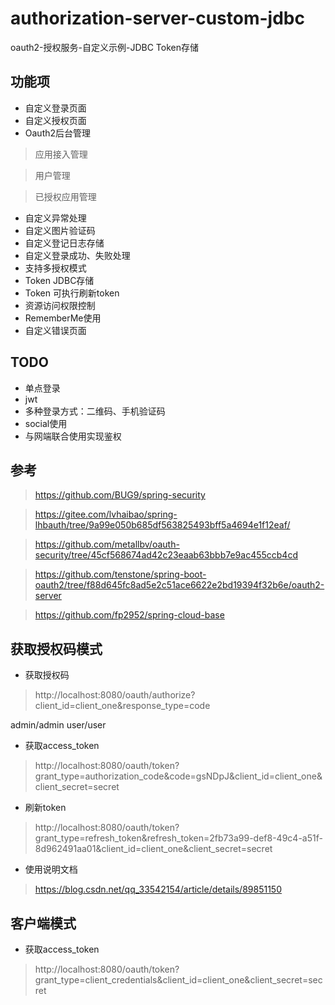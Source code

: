 # authorization-server-custom-jdbc

oauth2-授权服务-自定义示例-JDBC Token存储

## 功能项

- 自定义登录页面
- 自定义授权页面
- Oauth2后台管理

> 应用接入管理

> 用户管理

> 已授权应用管理

- 自定义异常处理
- 自定义图片验证码
- 自定义登记日志存储
- 自定义登录成功、失败处理
- 支持多授权模式
- Token JDBC存储
- Token 可执行刷新token
- 资源访问权限控制
- RememberMe使用
- 自定义错误页面

## TODO

- 单点登录
- jwt
- 多种登录方式：二维码、手机验证码
- social使用
- 与网端联合使用实现鉴权

## 参考

> https://github.com/BUG9/spring-security

> https://gitee.com/lvhaibao/spring-lhbauth/tree/9a99e050b685df563825493bff5a4694e1f12eaf/

> https://github.com/metallbv/oauth-security/tree/45cf568674ad42c23eaab63bbb7e9ac455ccb4cd

> https://github.com/tenstone/spring-boot-oauth2/tree/f88d645fc8ad5e2c51ace6622e2bd19394f32b6e/oauth2-server

> https://github.com/fp2952/spring-cloud-base

## 获取授权码模式
- 获取授权码

> http://localhost:8080/oauth/authorize?client_id=client_one&response_type=code

admin/admin
user/user

- 获取access_token

> http://localhost:8080/oauth/token?grant_type=authorization_code&code=gsNDpJ&client_id=client_one&client_secret=secret

- 刷新token

> http://localhost:8080/oauth/token?grant_type=refresh_token&refresh_token=2fb73a99-def8-49c4-a51f-8d962491aa01&client_id=client_one&client_secret=secret

- 使用说明文档

> https://blog.csdn.net/qq_33542154/article/details/89851150

## 客户端模式
- 获取access_token

> http://localhost:8080/oauth/token?grant_type=client_credentials&client_id=client_one&client_secret=secret







 
